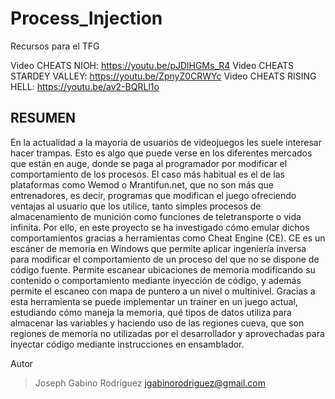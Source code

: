 # Process_Injection
Recursos para el TFG

Video CHEATS NIOH: https://youtu.be/pJDlHGMs_R4
Video CHEATS STARDEY VALLEY: https://youtu.be/ZpnyZ0CRWYc
Video CHEATS RISING HELL: https://youtu.be/av2-BQRLl1o

## RESUMEN
En la actualidad a la mayoría de usuarios de videojuegos les suele interesar hacer trampas.
Esto es algo que puede verse en los diferentes mercados que están en auge, donde se paga
al programador por modificar el comportamiento de los procesos. El caso más habitual es
el de las plataformas como Wemod o Mrantifun.net, que no son más que entrenadores, es
decir, programas que modifican el juego ofreciendo ventajas al usuario que los utilice,
tanto simples procesos de almacenamiento de munición como funciones de teletransporte
o vida infinita.
Por ello, en este proyecto se ha investigado cómo emular dichos comportamientos
gracias a herramientas como Cheat Engine (CE). CE es un escáner de memoria en
Windows que permite aplicar ingeniería inversa para modificar el comportamiento de
un proceso del que no se dispone de código fuente. Permite escanear ubicaciones de
memoria modificando su contenido o comportamiento mediante inyección de código,
y además permite el escaneo con mapa de puntero a un nivel o multinivel. Gracias a
esta herramienta se puede implementar un trainer en un juego actual, estudiando cómo
maneja la memoria, qué tipos de datos utiliza para almacenar las variables y haciendo
uso de las regiones cueva, que son regiones de memoria no utilizadas por el desarrollador
y aprovechadas para inyectar código mediante instrucciones en ensamblador.

Autor
> Joseph Gabino Rodríguez
> jgabinorodriguez@gmail.com
> 
